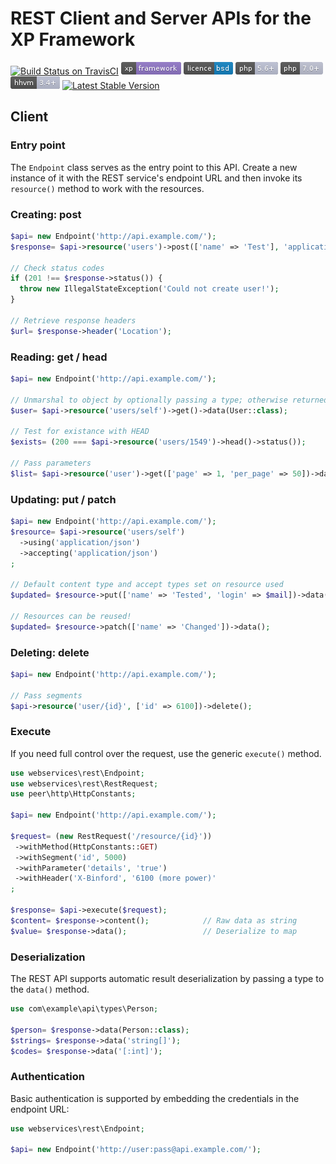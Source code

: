 REST Client and Server APIs for the XP Framework
========================================================================

[![Build Status on TravisCI](https://secure.travis-ci.org/xp-framework/rest.svg)](http://travis-ci.org/xp-framework/rest)
[![XP Framework Module](https://raw.githubusercontent.com/xp-framework/web/master/static/xp-framework-badge.png)](https://github.com/xp-framework/core)
[![BSD Licence](https://raw.githubusercontent.com/xp-framework/web/master/static/licence-bsd.png)](https://github.com/xp-framework/core/blob/master/LICENCE.md)
[![Required PHP 5.6+](https://raw.githubusercontent.com/xp-framework/web/master/static/php-5_6plus.png)](http://php.net/)
[![Supports PHP 7.0+](https://raw.githubusercontent.com/xp-framework/web/master/static/php-7_0plus.png)](http://php.net/)
[![Required HHVM 3.4+](https://raw.githubusercontent.com/xp-framework/web/master/static/hhvm-3_4plus.png)](http://hhvm.com/)
[![Latest Stable Version](https://poser.pugx.org/xp-framework/rest/version.png)](https://packagist.org/packages/xp-framework/rest)

Client
------

### Entry point

The `Endpoint` class serves as the entry point to this API. Create a new instance of it with the REST service's endpoint URL and then invoke its `resource()` method to work with the resources.

### Creating: post

```php
$api= new Endpoint('http://api.example.com/');
$response= $api->resource('users')->post(['name' => 'Test'], 'application/json');

// Check status codes
if (201 !== $response->status()) {
  throw new IllegalStateException('Could not create user!');
}

// Retrieve response headers
$url= $response->header('Location');
```

### Reading: get / head

```php
$api= new Endpoint('http://api.example.com/');

// Unmarshal to object by optionally passing a type; otherwise returned as map
$user= $api->resource('users/self')->get()->data(User::class);

// Test for existance with HEAD
$exists= (200 === $api->resource('users/1549')->head()->status());

// Pass parameters
$list= $api->resource('user')->get(['page' => 1, 'per_page' => 50])->data();
```

### Updating: put / patch

```php
$api= new Endpoint('http://api.example.com/');
$resource= $api->resource('users/self')
  ->using('application/json')
  ->accepting('application/json')
;

// Default content type and accept types set on resource used
$updated= $resource->put(['name' => 'Tested', 'login' => $mail])->data();

// Resources can be reused!
$updated= $resource->patch(['name' => 'Changed'])->data();
```

### Deleting: delete

```php
$api= new Endpoint('http://api.example.com/');

// Pass segments
$api->resource('user/{id}', ['id' => 6100])->delete();
```

### Execute

If you need full control over the request, use the generic `execute()` method.

```php
use webservices\rest\Endpoint;
use webservices\rest\RestRequest;
use peer\http\HttpConstants;

$api= new Endpoint('http://api.example.com/');

$request= (new RestRequest('/resource/{id}'))
 ->withMethod(HttpConstants::GET)
 ->withSegment('id', 5000)
 ->withParameter('details', 'true')
 ->withHeader('X-Binford', '6100 (more power)'
;

$response= $api->execute($request);
$content= $response->content();            // Raw data as string
$value= $response->data();                 // Deserialize to map
```

### Deserialization

The REST API supports automatic result deserialization by passing a type to the `data()` method.

```php
use com\example\api\types\Person;

$person= $response->data(Person::class);
$strings= $response->data('string[]');
$codes= $response->data('[:int]');
```

### Authentication

Basic authentication is supported by embedding the credentials in the endpoint URL:

```php
use webservices\rest\Endpoint;

$api= new Endpoint('http://user:pass@api.example.com/');
```